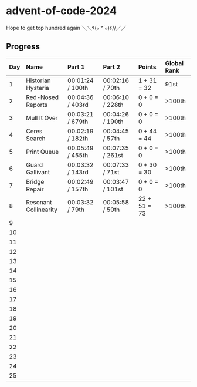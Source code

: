 # advent-of-code-2024

Hope to get top hundred again ＼＼٩(๑`^´๑)۶//／／

## Progress

| Day | Name                  | Part 1           | Part 2           | Points       | Global Rank |
| --- | :-------------------- | :--------------- | :--------------- | :----------- | :---------- |
| 1   | Historian Hysteria    | 00:01:24 / 100th | 00:02:16 / 70th  | 1 + 31 = 32  | 91st        |
| 2   | Red-Nosed Reports     | 00:04:36 / 403rd | 00:06:10 / 228th | 0 + 0 = 0    | >100th      |
| 3   | Mull It Over          | 00:03:21 / 679th | 00:04:26 / 190th | 0 + 0 = 0    | >100th      |
| 4   | Ceres Search          | 00:02:19 / 182th | 00:04:45 / 57th  | 0 + 44 = 44  | >100th      |
| 5   | Print Queue           | 00:05:49 / 455th | 00:07:35 / 261st | 0 + 0 = 0    | >100th      |
| 6   | Guard Gallivant       | 00:03:32 / 143rd | 00:07:33 / 71st  | 0 + 30 = 30  | >100th      |
| 7   | Bridge Repair         | 00:02:49 / 157th | 00:03:47 / 101st | 0 + 0 = 0    | >100th      |
| 8   | Resonant Collinearity | 00:03:32 / 79th  | 00:05:58 / 50th  | 22 + 51 = 73 | >100th      |
| 9   |                       |                  |                  |              |             |
| 10  |                       |                  |                  |              |             |
| 11  |                       |                  |                  |              |             |
| 12  |                       |                  |                  |              |             |
| 13  |                       |                  |                  |              |             |
| 14  |                       |                  |                  |              |             |
| 15  |                       |                  |                  |              |             |
| 16  |                       |                  |                  |              |             |
| 17  |                       |                  |                  |              |             |
| 18  |                       |                  |                  |              |             |
| 19  |                       |                  |                  |              |             |
| 20  |                       |                  |                  |              |             |
| 21  |                       |                  |                  |              |             |
| 22  |                       |                  |                  |              |             |
| 23  |                       |                  |                  |              |             |
| 24  |                       |                  |                  |              |             |
| 25  |                       |                  |                  |              |             |
